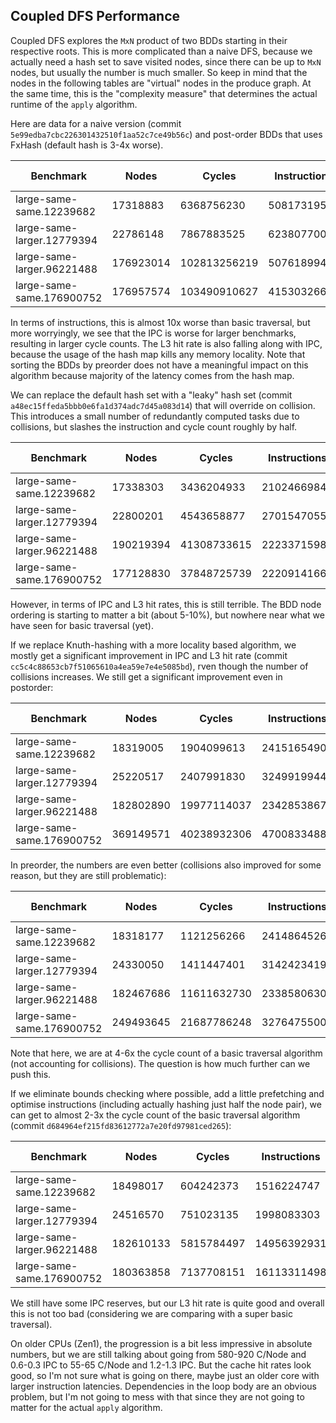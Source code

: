 ## Coupled DFS Performance

Coupled DFS explores the `MxN` product of two BDDs starting in their respective roots. This is more complicated than a naive DFS, because we actually need a hash set to save visited nodes, since there can be up to `MxN` nodes, but usually the number is much smaller. So keep in mind that the nodes in the following tables are "virtual" nodes in the produce graph. At the same time, this is the "complexity measure" that determines the actual runtime of the `apply` algorithm. 

Here are data for a naive version (commit `5e99edba7cbc226301432510f1aa52c7ce49b56c`) and post-order BDDs that uses FxHash (default hash is 3-4x worse).

| Benchmark | Nodes | Cycles | Instructions | L3 References | L3 Misses | IPC | L3 hit | I/Node | C/Node |
| --------- | ----- | ------ | ------------ | ------------- | --------- | --- | ------ | ------ | ------ |
| large-same-same.12239682 | 17318883 | 6368756230 | 5081731959 | 205293543 | 72501808 | 0.80 | 64.68 | 293.42 | 367.73 |
| large-same-larger.12779394 | 22786148 | 7867883525 | 6238077000 | 246534026 | 93614123 | 0.79 | 62.03 | 273.77 | 345.29 |
| large-same-larger.96221488 | 176923014 | 102813256219 | 50761899406 | 2341582664 | 896521471 | 0.49 | 61.71 | 286.92 | 581.12 |
| large-same-same.176900752 | 176957574 | 103490910627 | 41530326694 | 2047876353 | 910090927 | 0.40 | 55.56 | 234.69 | 584.83 |


In terms of instructions, this is almost 10x worse than basic traversal, but more worryingly, we see that the IPC is worse for larger benchmarks, resulting in larger cycle counts. The L3 hit rate is also falling along with IPC, because the usage of the hash map kills any memory locality. Note that sorting the BDDs by preorder does not have a meaningful impact on this algorithm because majority of the latency comes from the hash map.

We can replace the default hash set with a "leaky" hash set (commit `a48ec15ffeda5bbb0e6fa1d374adc7d45a083d14`) that will override on collision. This introduces a small number of redundantly computed tasks due to collisions, but slashes the instruction and cycle count roughly by half.

| Benchmark | Nodes | Cycles | Instructions | L3 References | L3 Misses | IPC | L3 hit | I/Node | C/Node |
| --------- | ----- | ------ | ------------ | ------------- | --------- | --- | ------ | ------ | ------ |
| large-same-same.12239682 | 17338303 | 3436204933 | 2102466984 | 91124736 | 39728640 | 0.61 | 56.40 | 121.26 | 198.19 |
| large-same-larger.12779394 | 22800201 | 4543658877 | 2701547055 | 106987193 | 44909204 | 0.59 | 58.02 | 118.49 | 199.28 |
| large-same-larger.96221488 | 190219394 | 41308733615 | 22233715981 | 1560979203 | 1023407216 | 0.54 | 34.44 | 116.88 | 217.16 |
| large-same-same.176900752 | 177128830 | 37848725739 | 22209141668 | 1075268071 | 394285562 | 0.59 | 63.33 | 125.38 | 213.68 |

However, in terms of IPC and L3 hit rates, this is still terrible. The BDD node ordering is starting to matter a bit (about 5-10%), but nowhere near what we have seen for basic traversal (yet).

If we replace Knuth-hashing with a more locality based algorithm, we mostly get a significant improvement in IPC and L3 hit rate (commit `cc5c4c88653cb7f51065610a4ea59e7e4e5085bd`), rven though the number of collisions increases. We still get a significant improvement even in postorder:

| Benchmark | Nodes | Cycles | Instructions | L3 References | L3 Misses | IPC | L3 hit | I/Node | C/Node |
| --------- | ----- | ------ | ------------ | ------------- | --------- | --- | ------ | ------ | ------ |
| large-same-same.12239682 | 18319005 | 1904099613 | 2415165490 | 85916236 | 34115215 | 1.27 | 60.29 | 131.84 | 103.94 |
| large-same-larger.12779394 | 25220517 | 2407991830 | 3249919944 | 102768751 | 40297614 | 1.35 | 60.79 | 128.86 | 95.48 |
| large-same-larger.96221488 | 182802890 | 19977114037 | 23428538677 | 679835980 | 243329016 | 1.17 | 64.21 | 128.16 | 109.28 |
| large-same-same.176900752 | 369149571 | 40238932306 | 47008334888 | 1198451197 | 338426577 | 1.17 | 71.76 | 127.34 | 109.00 |

In preorder, the numbers are even better (collisions also improved for some reason, but they are still problematic):

| Benchmark | Nodes | Cycles | Instructions | L3 References | L3 Misses | IPC | L3 hit | I/Node | C/Node |
| --------- | ----- | ------ | ------------ | ------------- | --------- | --- | ------ | ------ | ------ |
| large-same-same.12239682 | 18318177 | 1121256266 | 2414864526 | 80606493 | 30961959 | 2.15 | 61.59 | 131.83 | 61.21 |
| large-same-larger.12779394 | 24330050 | 1411447401 | 3142423419 | 101888646 | 40782037 | 2.23 | 59.97 | 129.16 | 58.01 |
| large-same-larger.96221488 | 182467686 | 11611632730 | 23385806302 | 930560799 | 346602007 | 2.01 | 62.75 | 128.16 | 63.64 |
| large-same-same.176900752 | 249493645 | 21687786248 | 32764755006 | 916299797 | 213111617 | 1.51 | 76.74 | 131.33 | 86.93 |

Note that here, we are at 4-6x the cycle count of a basic traversal algorithm (not accounting for collisions). The question is how much further can we push this.

If we eliminate bounds checking where possible, add a little prefetching and optimise instructions (including actually hashing just half the node pair), we can get to almost 2-3x the cycle count of the basic traversal algorithm (commit `d684964ef215fd83612772a7e20fd97981ced265`):

| Benchmark | Nodes | Cycles | Instructions | L3 References | L3 Misses | IPC | L3 hit | I/Node | C/Node |
| --------- | ----- | ------ | ------------ | ------------- | --------- | --- | ------ | ------ | ------ |
| large-same-same.12239682 | 18498017 | 604242373 | 1516224747 | 58050756 | 9205795 | 2.51 | 84.14 | 81.97 | 32.67 |
| large-same-larger.12779394 | 24516570 | 751023135 | 1998083303 | 68937696 | 10800220 | 2.66 | 84.33 | 81.50 | 30.63 |
| large-same-larger.96221488 | 182610133 | 5815784497 | 14956392931 | 551605989 | 64741676 | 2.57 | 88.26 | 81.90 | 31.85 |
| large-same-same.176900752 | 180363858 | 7137708151 | 16113311498 | 912219354 | 104313099 | 2.26 | 88.56 | 89.34 | 39.57 |

We still have some IPC reserves, but our L3 hit rate is quite good and overall this is not too bad (considering we are comparing with a super basic traversal). 

On older CPUs (Zen1), the progression is a bit less impressive in absolute numbers, but we are still talking about going from 580-920 C/Node and 0.6-0.3 IPC to 55-65 C/Node and 1.2-1.3 IPC. But the cache hit rates look good, so I'm not sure what is going on there, maybe just an older core with larger instruction latencies. Dependencies in the loop body are an obvious problem, but I'm not going to mess with that since they are not going to matter for the actual `apply` algorithm. 